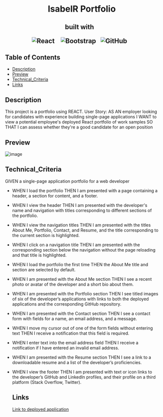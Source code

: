 <h1 align ="center"> IsabelR Portfolio </h1>

<h2 align="center">built with  &nbsp;&nbsp;

  
![React](https://img.shields.io/badge/react-%2320232a.svg?style=for-the-badge&logo=react&logoColor=%2361DAFB) &nbsp;&nbsp;
![Bootstrap](https://img.shields.io/badge/bootstrap-%23563D7C.svg?style=for-the-badge&logo=bootstrap&logoColor=white)&nbsp;&nbsp;
![GitHub](https://img.shields.io/badge/github-%23121011.svg?style=for-the-badge&logo=github&logoColor=white) &nbsp;&nbsp;
  
</h2>

  ## Table of Contents

  * [Description](#description)
  * [Preview](#preview)
  * [Technical_Criteria](#technical_criteria)
  * [Links](#links) 



  ## Description
  
This project is a portfolio using REACT. User Story: 
AS AN employer looking for candidates with experience building single-page applications
I WANT to view a potential employee's deployed React portfolio of work samples
SO THAT I can assess whether they're a good candidate for an open position

  ## Preview
  
  
![image](https://media0.giphy.com/media/lNY0a9aJgFcCaDn1nw/giphy.gif?cid=ecf05e47psgv7yleo14azmxgq6al2ofi7e84ze6604v6z3qo&rid=giphy.gif&ct=g)


   ## Technical_Criteria 

GIVEN a single-page application portfolio for a web developer

- WHEN I load the portfolio THEN I am presented with a page containing a header, a section for content, and a footer.
- WHEN I view the header THEN I am presented with the developer's name and navigation with titles corresponding to different sections of the portfolio.
- WHEN I view the navigation titles THEN I am presented with the titles About Me, Portfolio, Contact, and Resume, and the title corresponding to the current section is highlighted.
- WHEN I click on a navigation title THEN I am presented with the corresponding section below the navigation without the page reloading and that title is highlighted.
- WHEN I load the portfolio the first time THEN the About Me title and section are selected by default.
- WHEN I am presented with the About Me section THEN I see a recent photo or avatar of the developer and a short bio about them.
- WHEN I am presented with the Portfolio section THEN I see titled images of six of the developer’s applications with links to both the deployed applications and the corresponding GitHub repository.
- WHEN I am presented with the Contact section THEN I see a contact form with fields for a name, an email address, and a message.
- WHEN I move my cursor out of one of the form fields without entering text THEN I receive a notification that this field is required.
- WHEN I enter text into the email address field THEN I receive a notification if I have entered an invalid email address.
- WHEN I am presented with the Resume section THEN I see a link to a downloadable resume and a list of the developer’s proficiencies.
- WHEN I view the footer THEN I am presented with text or icon links to the developer’s GitHub and LinkedIn profiles, and their profile on a third platform (Stack Overflow, Twitter). 


  ## Links
  [Link to deployed application](https://github.com/izztnkr)
